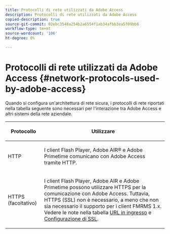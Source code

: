 ```yaml
---
title: Protocolli di rete utilizzati da Adobe Access
description: Protocolli di rete utilizzati da Adobe Access
copied-description: true
source-git-commit: 02ebc3548a254b2a6554f1ab34afbb3ea5f09bb8
workflow-type: tm+mt
source-wordcount: '106'
ht-degree: 0%

---
```


# Protocolli di rete utilizzati da Adobe Access {#network-protocols-used-by-adobe-access}

Quando si configura un&#39;architettura di rete sicura, i protocolli di rete riportati nella tabella seguente sono necessari per l&#39;interazione tra Adobe Access e altri sistemi della rete aziendale.

<table frame="all" colsep="1" rowsep="1" class="+ topic/table adobe-d/table " id="table-itc-33z-n4"> 
 <thead class="- topic/thead "> 
  <tr rowsep="1" class="- topic/row "> 
   <th colname="1" class="- topic/entry entry"> <p class="- topic/p ">Protocollo </p> </th> 
   <th colname="2" class="- topic/entry entry"> <p class="- topic/p ">Utilizzare </p> </th> 
  </tr> 
 </thead>
 <tbody class="- topic/tbody "> 
  <tr rowsep="1" class="- topic/row "> 
   <td colname="1" class="- topic/entry "> <p class="- topic/p ">HTTP </p> </td> 
   <td colname="2" class="- topic/entry "> <p class="- topic/p ">I client Flash Player, Adobe AIR® e Adobe Primetime comunicano con Adobe Access tramite HTTP. </p> </td> 
  </tr> 
  <tr rowsep="0" class="- topic/row "> 
   <td colname="1" class="- topic/entry "> <p class="- topic/p ">HTTPS (facoltativo) </p> </td> 
   <td colname="2" class="- topic/entry "> <p class="- topic/p ">I client Flash Player, Adobe AIR e Adobe Primetime possono utilizzare HTTPS per la comunicazione con Adobe Access. Tuttavia, HTTPS (SSL) non è necessario, a meno che non sia necessario il supporto per i client FMRMS 1.x. Vedere le note nella tabella <a href="network-topology-firewall-rules.md" format="dita" scope="local"> URL in ingresso</a> e <a href="network-topology-nw-protocols.md"> Configurazione di SSL</a>. </p> </td> 
  </tr> 
 </tbody> 
</table>

